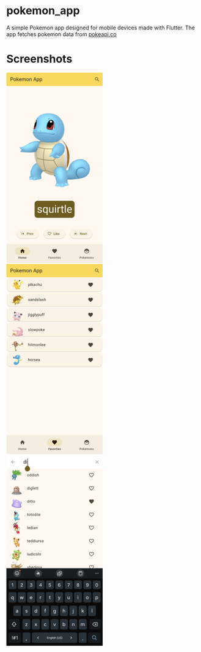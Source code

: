 # pokemon_app

A simple Pokemon app designed for mobile devices made with Flutter. The app fetches pokemon data from [pokeapi.co](https://pokeapi.co)

# Screenshots

<img src="/screenshots/home_app.jpg" width="50%"/>
<img src="/screenshots/favorites_app.jpg" width="50%"/>
<img src="/screenshots/search_app.jpg" width=50%/>